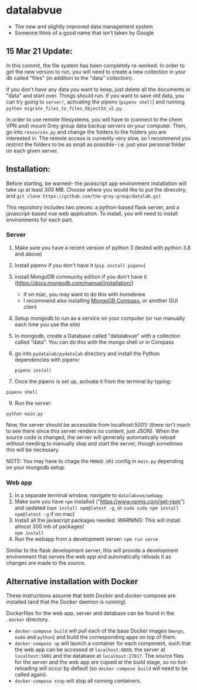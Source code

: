 # datalabvue
* The new and slightly improved data management system
* Someone think of a good name that isn't taken by Google

## 15 Mar 21 Update:
In this commit, the file system has been completely re-worked. In order to get the new version to run, you will need to create a new collection in your db called "files" (in addition to the "data" collection).

If you don't have any data you want to keep, just delete all the documents in "data" and start over. Things should run. If you want to save old data, you can try going to `server/`, activating the pipenv (`pipenv shell`) and running `python migrate_files_to_files_ObjectId_v2.py`. 

In order to use remote filesystems, you will have to (connect to the chem VPN and) mount Grey group data backup servers on your computer. Then, go into `resources.py` and change the folders to the folders you are interested in. The remote access is currently very slow, so I recommend you restrict the folders to be as small as possible- i.e. just your personal folder on each given server. 

## Installation:

Before starting, be warned– the javascript app environment installation will take up at least 300 MB.
Choose where you would like to put the direcotry, and `git clone https://github.com/the-grey-group/datalab.git` 

This repository includes two pieces: a python-based flask server, and a javascript-based vue web application. To install, you will need to install environments for each part.

### Server
1. Make sure you have a recent version of python 3 (tested with python 3.8 and above)
2. Install pipenv if you don't have it (`pip install pipenv`)
4. install MongoDB community edition if you don't have it (https://docs.mongodb.com/manual/installation/)
	* if on mac, you may want to do this with homebrew
	* I recommend also installing [MongoDB Compass](https://www.mongodb.com/products/compass), or another GUI client
5. Setup mongodb to run as a service on your computer (or run manually each time you use the site)
6. In mongodb, create a Database called "datalabvue" with a collection called "data". You can do this with the mongo shell or in Compass
7. go into `pydatalab/pydatalab` directory and install the Python dependencies with pipenv:

	`pipenv install`
  
8. Once the pipenv is set up, activate it from the terminal by typing:

  `pipenv shell`

9. Run the server:
  
  `python main.py`
 
Now, the server should be accessible from localhost:5001/ (there isn't much to see there since this server renders no content, just JSON). 
When the source code is changed, the server will generally automatically reload without needing to manually stop and start the server, though sometimes
this will be necessary. 

NOTE: You may have to chage the `MONGO_URI` config in `main.py` depending on your mongodb setup.

### Web app
1. In a separate terminal window, navigate to `datalabvue/webapp`
2. Make sure you have `npm` installed ("https://www.npmjs.com/get-npm") and updated (`npm install npm@latest -g`, or `sudo sudo npm install npm@latest -g` if on mac)
3. Install all the javascript packages needed. WARNING: This will install almost 300 mb of packages!  
`npm install`
4. Run the webapp from a development server:
`npm run serve`

Similar to the flask development server, this will provide a development environment that serves the web app and automatically reloads it as changes are made to the source.

## Alternative installation with Docker

These instructions assume that both Docker and docker-compose are installed (and that the Docker daemon is running).

Dockerfiles for the web app, server and database can be found in the `.docker` directory.
- `docker-compose build` will pull each of the base Docker images (`mongo`, `node` and `python`) and build the corresponding apps on top of them.
- `docker-compose up` will launch a container for each component, such that the web app can be accessed at `localhost:8080`, the server at `localhost:5001` and the database at `localhost:27017`. The source files for the server and the web app are copied at the build stage, so no hot-reloading will occur by default (so `docker-compose build` will need to be called again).
- `docker-compose stop` will stop all running containers.
